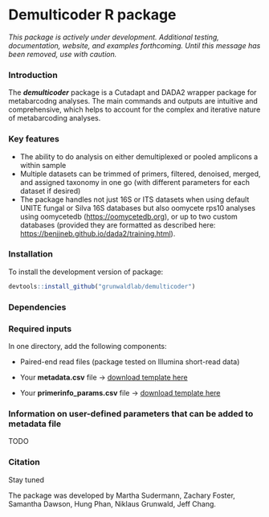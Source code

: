 
# Demulticoder R package

*This package is actively under development. Additional testing,
documentation, website, and examples forthcoming. Until this message has
been removed, use with caution.*

### Introduction

The ***demulticoder*** package is a Cutadapt and DADA2 wrapper package
for metabarcodng analyses. The main commands and outputs are intuitive
and comprehensive, which helps to account for the complex and iterative
nature of metabarcoding analyses.

### Key features

- The ability to do analysis on either demultiplexed or pooled amplicons
  a within sample  
- Multiple datasets can be trimmed of primers, filtered, denoised,
  merged, and assigned taxonomy in one go (with different parameters for
  each dataset if desired)  
- The package handles not just 16S or ITS datasets when using default
  UNITE fungal or Silva 16S databases but also oomycete rps10 analyses
  using oomycetedb (<https://oomycetedb.org>), or up to two custom
  databases (provided they are formatted as described here:
  <https://benjjneb.github.io/dada2/training.html>).

### Installation

To install the development version of package:

``` r
devtools::install_github("grunwaldlab/demulticoder")
```

### Dependencies

### Required inputs

In one directory, add the following components:

- Paired-end read files (package tested on Illumina short-read data)

- Your **metadata.csv** file -\> [download template
  here](https://github.com/grunwaldlab/demulticoder/blob/main/inst/extdata/metadata.csv)

- Your **primerinfo_params.csv** file -\> [download template
  here](https://github.com/grunwaldlab/demulticoder/blob/main/inst/extdata/primerinfo_params.csv)

### Information on user-defined parameters that can be added to metadata file

TODO

### Citation

Stay tuned

The package was developed by Martha Sudermann, Zachary Foster, Samantha
Dawson, Hung Phan, Niklaus Grunwald, Jeff Chang.
